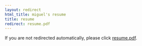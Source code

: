 ```yaml
---
layout: redirect
html_title: miguel's resume
title: resume
redirect: resume.pdf
---
```


If you are not redirected automatically, please click [resume.pdf](resume.pdf).
